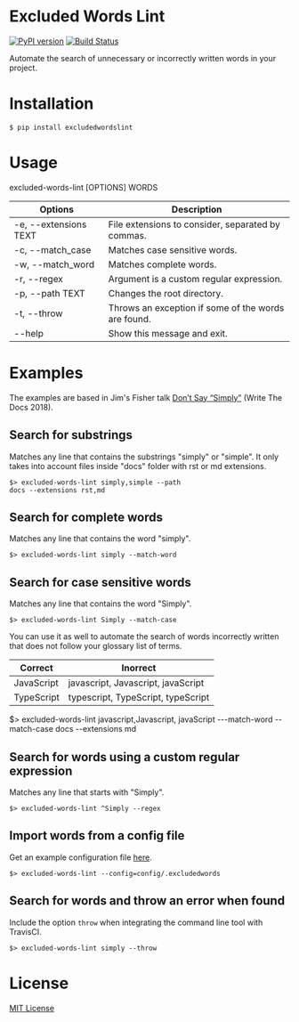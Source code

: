 # Excluded Words Lint

[![PyPI version](https://badge.fury.io/py/excludedwordslint.svg)](https://badge.fury.io/py/excludedwordslint)
[![Build Status](https://travis-ci.org/dgarcia360/excludedwords-lint.svg?branch=master)](https://travis-ci.org/dgarcia360/excludedwords-lint)

Automate the search of unnecessary or incorrectly written words in your project.

# Installation

    $ pip install excludedwordslint

# Usage    
    
excluded-words-lint [OPTIONS] WORDS

| Options               | Description                                         |
|-----------------------|-----------------------------------------------------|
| -e, --extensions TEXT | File extensions to consider, separated by commas.   |
| -c, --match_case      | Matches case sensitive words.                       |
| -w, --match_word      | Matches complete words.                             |
| -r, --regex           | Argument is a custom regular expression.            |
| -p, --path TEXT       | Changes the root directory.                         |
| -t, --throw           | Throws an exception if some of the words are found. |
| --help                | Show this message and exit.                         |

# Examples

The examples are based in Jim's Fisher talk [Don’t Say “Simply”](http://www.writethedocs.org/videos/prague/2018/don-t-say-simply-jim-fisher/) (Write The Docs 2018). 

## Search for substrings

Matches any line that contains the substrings "simply" or "simple". It only takes into account files inside "docs" folder with rst or md extensions.

    $> excluded-words-lint simply,simple --path 
    docs --extensions rst,md 

## Search for complete words

Matches any line that contains the word "simply".

    $> excluded-words-lint simply --match-word

## Search for case sensitive words

Matches any line that contains the word "Simply".

    $> excluded-words-lint Simply --match-case

You can use it as well to automate the search of words incorrectly written that does not follow your glossary list of terms.

| Correct               | Inorrect                                            |
|-----------------------|-----------------------------------------------------|
| JavaScript            | javascript, Javascript, javaScript                  |
| TypeScript            | typescript, TypeScript, typeScript                  |
    
$> excluded-words-lint javascript,Javascript, javaScript ---match-word --match-case 
docs --extensions md 

## Search for words using a custom regular expression

Matches any line that starts with "Simply".

    $> excluded-words-lint ^Simply --regex
    
## Import words from a config file

Get an example configuration file [here](https://gist.github.com/dgarcia360/f89b0d591882aabb7b8b07c71ae4aad1).

    $> excluded-words-lint --config=config/.excludedwords
    
## Search for words and throw an error when found

Include the option ``throw`` when integrating the command line tool with TravisCI.

    $> excluded-words-lint simply --throw
    
# License

[MIT License](LICENSE.md)
